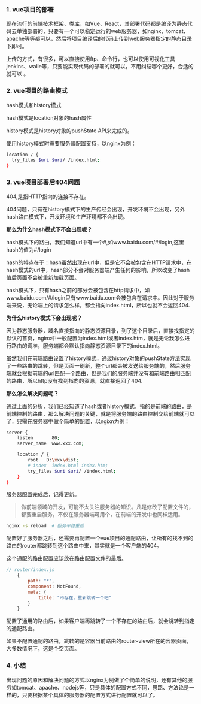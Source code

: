 ### 1. vue项目的部署

现在流行的前端技术框架、类库，如Vue、React，其部署代码都是编译为静态代码去单独部署的，只要有一个可以稳定运行的web服务器，如nginx、tomcat、apache等等都可以，然后将项目编译后的代码上传到web服务器指定的静态目录下即可。

上传的方式，有很多，可以直接使用ftp、命令行，也可以使用可视化工具jenkins、walle等，只要能实现代码的部署的就可以，不用纠结哪个更好，合适的就可以 。

### 2. vue项目的路由模式

hash模式和history模式

hash模式是location对象的hash属性

history模式是history对象的pushState API来完成的。

使用history模式时需要服务器配置支持，以nginx为例：

```bash
location / {
  try_files $uri $uri/ /index.html;
}
```

### 3. vue项目部署后404问题

404,是指HTTP指向的连接不存在。

404问题，只有在history模式下的生产传经会出现，开发环境不会出现，另外hash路由模式下，开发环境和生产环境都不会出现。

**那么为什么hash模式下不会出现呢？**

hash模式下的路由，我们知道url中有一个#,如www.baidu.com/#/login,这里hash的值为#/login

hash的特点在于：hash虽然出现在url中，但是它不会被包含在HTTP请求中，在hash模式的url中，hash部分不会对服务器端产生任何的影响，所以改变了hash值后页面不会被重新加载页面。

hash模式下，只有hash之前的部分会被包含在http请求中，如www.baidu.com/#/login只有www.baidu.com会被包含在请求中。因此对于服务端来说，无论端上的请求怎么样，都会指向index.html，所以也就不会返回404.

**为什么history模式下会出现呢？**

因为静态服务器，域名直接指向的静态资源目录，到了这个目录后，直接找指定的默认的首页，nginx中一般配置为index.html或者index.htm，就是无论我怎么进行路由的调准，服务端都会默认指向静态资源目录下的index.html。

虽然我们在前端路由设置了history模式，通过history对象的pushState方法实现了一些路由的跳转，但是页面一刷新，整个url都会被发送给服务端的，然后服务端就会根据前端的url匹配一个路由，但是我们的服务端并没有和前端路由相匹配的路由，所以http没有找到指向的资源，就直接返回了404.

**那么怎么解决问题呢？**

通过上面的分析，我们已经知道了hash或者history模式，指的是前端的路由，是前端控制的路由，那么解决问题的关键，就是将服务端的路由控制交给前端就可以了，只需在服务器中做个简单的配置，以ngixn为例：

```bash
server {
    listen       80;
    server_name  www.xxx.com;

    location / {
        root   D:\xxx\dist;
        # index  index.html index.htm;
		try_files $uri $uri/ /index.html;
    }
}
```

服务器配置完成后，记得更新。

> 做前端领域的开发，可能不太关注服务器的知识。凡是修改了配置文件的，都要重启服务，不仅在服务器端可用个，在前端的开发中也同样适用。

```bash 
nginx -s reload  # 服务平稳重启
```

配置好了服务器之后，还需要再配置一个vue项目的通配路由，让所有的找不到的路由的router都跳转到这个路由中来，其实就是一个客户端的404。

这个通配的路由配置应该放在路由配置文件的最后。

```javascript
// router/index.js
    {
        path: "*",
        component: NotFound,
        meta: {
            title: "不存在，重新跳转一个吧"
        }
    }
```

配置了通用的路由后，如果客户端再跳转了一个不存在的路由后，就会跳转到指定的通配路由。

如果不配置通配的路由，跳转的是容器当前路由的router-view所在的容器页面，大多数情况下，这是个空页面。

### 4. 小结

出现问题的原因和解决问题的方式以nginx为例做了个简单的说明，还有其他的服务如tomcat、apache、nodejs等，只是具体的配置方式不同，思路、方法论是一样的，只要根据某个具体的服务器的配置方式进行配置就可以了。

